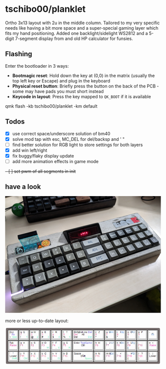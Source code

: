 # tschibo00/planklet
Ortho 3x13 layout with 2u in the middle column. Tailored to my very specific needs like having a bit more space and a super-special gaming layer which fits my hand positioning.
Added one backlight/sidelight WS2812 and a 5-digit 7-segment display from and old HP calculator for funsies.

## Flashing
Enter the bootloader in 3 ways:

* **Bootmagic reset**: Hold down the key at (0,0) in the matrix (usually the top left key or Escape) and plug in the keyboard
* **Physical reset button**: Briefly press the button on the back of the PCB - some may have pads you must short instead
* **Keycode in layout**: Press the key mapped to `QK_BOOT` if it is available

qmk flash -kb tschibo00/planklet -km default

## Todos
- [x] use correct space/underscore solution of bm40
- [x] solve mod tap with esc, MC_DEL for del/backsp and ' "
- [ ] find better solution for RGB light to store settings for both layers
- [x] add win left/right
- [x] fix buggy/flaky display update
- [ ] add more animation effects in game mode

~~- [ ] set pwm of all segments in init~~

## have a look
![beauty shot](misc/beautyshot.jpg)

more or less up-to-date layout:

![keyboard layout](misc/layout.png)
